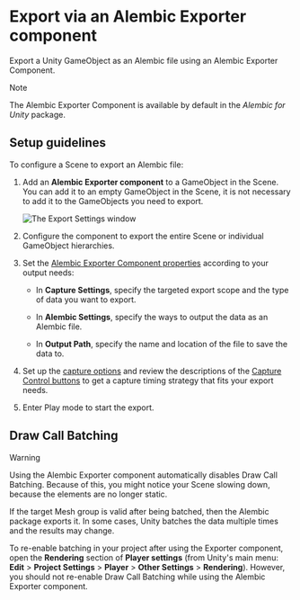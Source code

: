 # Export via an Alembic Exporter component

Export a Unity GameObject as an Alembic file using an Alembic Exporter Component.

>[!NOTE]
>The Alembic Exporter Component is available by default in the _Alembic for Unity_ package.

## Setup guidelines

To configure a Scene to export an Alembic file:

1. Add an **Alembic Exporter component** to a GameObject in the Scene.<br />
   You can add it to an empty GameObject in the Scene, it is not necessary to add it to the GameObjects you need to export.

   ![The Export Settings window](images/abc_export_options.png)

2. Configure the component to export the entire Scene or individual GameObject hierarchies.

3. Set the [Alembic Exporter Component properties](ref_Exporter.md) according to your output needs:

   * In **Capture Settings**, specify the targeted export scope and the type of data you want to export.

   * In **Alembic Settings**, specify the ways to output the data as an Alembic file.

   * In **Output Path**, specify the name and location of the file to save the data to.

3. Set up the [capture options](ref_Exporter.md#exportRef_F) and review the descriptions of the [Capture Control buttons](ref_Exporter.md#exportRef_H) to get a capture timing strategy that fits your export needs.

4. Enter Play mode to start the export.

## Draw Call Batching

>[!WARNING]
>Using the Alembic Exporter component automatically disables Draw Call Batching. Because of this, you might notice your Scene slowing down, because the elements are no longer static.

If the target Mesh group is valid after being batched, then the Alembic package exports it. In some cases, Unity batches the data multiple times and the results may change.

To re-enable batching in your project after using the Exporter component, open the **Rendering** section of **Player settings** (from Unity's main menu: **Edit** > **Project Settings** > **Player** > **Other Settings** > **Rendering**). However, you should not re-enable Draw Call Batching while using the Alembic Exporter component.
